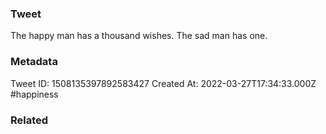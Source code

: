 ### Tweet
The happy man has a thousand wishes. The sad man has one.

### Metadata
Tweet ID: 1508135397892583427
Created At: 2022-03-27T17:34:33.000Z
#happiness 

### Related

